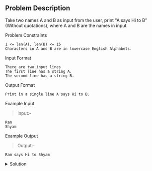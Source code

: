 ## Problem Description
Take two names A and B as input from the user, print "A says Hi to B" (Without quotations), where A and B are the names in input.

Problem Constraints
```
1 <= len(A), len(B) <= 15
Characters in A and B are in lowercase English Alphabets.
```

Input Format
```
There are two input lines
The first line has a string A.
The second line has a string B.
```

Output Format
```
Print in a single line A says Hi to B.
```

Example Input

>Input:-
```
Ram
Shyam
```

Example Output
>Output:-
```
Ram says Hi to Shyam
```

<details>
  <summary>Solution</summary>
    Solution is not yet added!